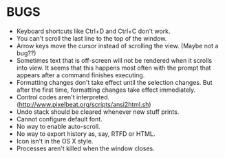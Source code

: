 BUGS
====

* Keyboard shortcuts like Ctrl+D and Ctrl+C don't work.
* You can't scroll the last line to the top of the window.
* Arrow keys move the cursor instead of scrolling the view. (Maybe not a bug??)
* Sometimes text that is off-screen will not be rendered when it scrolls into view. It seems that this happens most often with the prompt that appears after a command finishes executing.
* Formatting changes don't take effect until the selection changes. But after the first time, formatting changes take effect immediately.
* Control codes aren't interpreted. (http://www.pixelbeat.org/scripts/ansi2html.sh)
* Undo stack should be cleared whenever new stuff prints.
* Cannot configure default font.
* No way to enable auto-scroll.
* No way to export history as, say, RTFD or HTML.
* Icon isn't in the OS X style.
* Processes aren't killed when the window closes.
